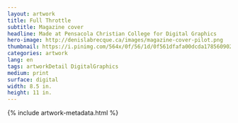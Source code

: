 ```yaml
---
layout: artwork
title: Full Throttle
subtitle: Magazine cover
headline: Made at Pensacola Christian College for Digital Graphics
hero-image: http://denislabrecque.ca/images/magazine-cover-pilot.png
thumbnail: https://i.pinimg.com/564x/0f/56/1d/0f561dfafa00dcda1785609020272bf3.jpg
categories: artwork
lang: en
tags: artworkDetail DigitalGraphics
medium: print
surface: digital
width: 8.5 in.
height: 11 in.
---
```

{% include artwork-metadata.html %}
